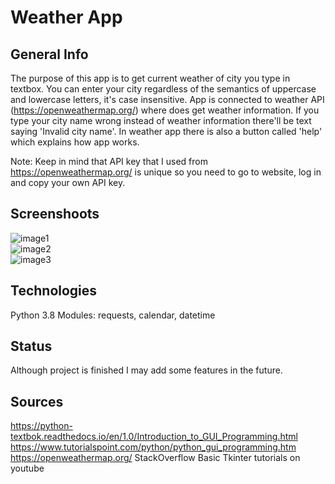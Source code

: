 # Weather App

## General Info
The purpose of this app is to get current weather of city you type in textbox.
You can enter your city regardless of the semantics of uppercase and lowercase letters, 
it's case insensitive. App is connected to weather API (https://openweathermap.org/)
where does get weather information. 
If you type your city name wrong instead of weather information there'll be text saying
'Invalid city name'. 
In weather app there is also a button called 'help' which explains how app works.

Note: Keep in mind that API key that I used from https://openweathermap.org/ is unique
so you need to go to website, log in and copy your own API key.

## Screenshoots
![image1](https://user-images.githubusercontent.com/40001103/86344574-b819d280-bc5a-11ea-9991-e3bca6d67f72.PNG)  
![image2](https://user-images.githubusercontent.com/40001103/86344577-b8b26900-bc5a-11ea-9ca3-1b0710204838.PNG)  
![image3](https://user-images.githubusercontent.com/40001103/86344583-b9e39600-bc5a-11ea-85b7-ac26ec3cbe8d.PNG)  

## Technologies
Python 3.8
Modules: requests, calendar, datetime

## Status
Although project is finished I may add some features in the future.

## Sources
https://python-textbok.readthedocs.io/en/1.0/Introduction_to_GUI_Programming.html
https://www.tutorialspoint.com/python/python_gui_programming.htm
https://openweathermap.org/
StackOverflow
Basic Tkinter tutorials on youtube


